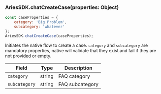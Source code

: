 ### AriesSDK.chatCreateCase(properties: Object)

```js readonly
const caseProperties = {
    category: 'Big Problem',
    subcategory: 'whatever'
};
AriesSDK.chatCreateCase(caseProperties);
```

Initiates the native flow to create a case. `category` and `subcategory` are mandatory properties, native will validate that they exist and fail if they are not provided or empty.

| Field | Type | Description |
| ----- | ---- | ----------- |
| `category` | string | FAQ category |
| `subcategory` | string | FAQ subcategory |
